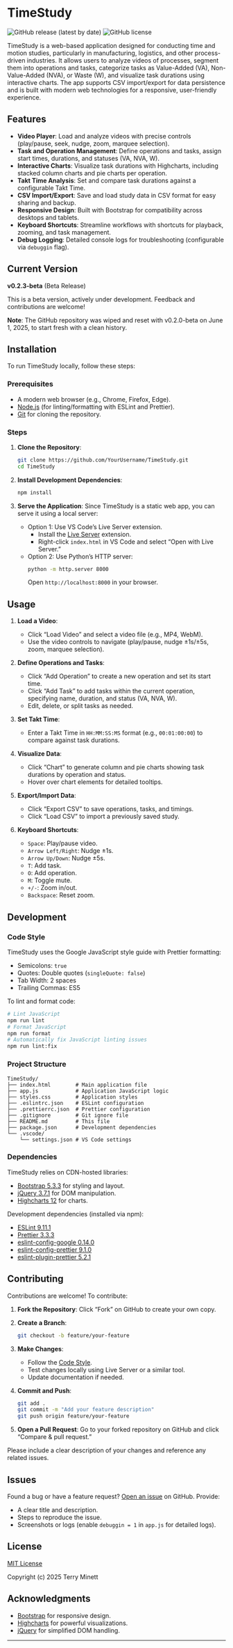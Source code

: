 # TimeStudy

![GitHub release (latest by date)](https://img.shields.io/github/v/release/57471C/TimeStudy?label=Version)
![GitHub license](https://img.shields.io/github/license/57471C/TimeStudy)

TimeStudy is a web-based application designed for conducting time and motion studies, particularly in manufacturing, logistics, and other process-driven industries. It allows users to analyze videos of processes, segment them into operations and tasks, categorize tasks as Value-Added (VA), Non-Value-Added (NVA), or Waste (W), and visualize task durations using interactive charts. The app supports CSV import/export for data persistence and is built with modern web technologies for a responsive, user-friendly experience.

## Features

- **Video Player**: Load and analyze videos with precise controls (play/pause, seek, nudge, zoom, marquee selection).
- **Task and Operation Management**: Define operations and tasks, assign start times, durations, and statuses (VA, NVA, W).
- **Interactive Charts**: Visualize task durations with Highcharts, including stacked column charts and pie charts per operation.
- **Takt Time Analysis**: Set and compare task durations against a configurable Takt Time.
- **CSV Import/Export**: Save and load study data in CSV format for easy sharing and backup.
- **Responsive Design**: Built with Bootstrap for compatibility across desktops and tablets.
- **Keyboard Shortcuts**: Streamline workflows with shortcuts for playback, zooming, and task management.
- **Debug Logging**: Detailed console logs for troubleshooting (configurable via `debuggin` flag).

## Current Version

**v0.2.3-beta** (Beta Release)

This is a beta version, actively under development. Feedback and contributions are welcome!

**Note**: The GitHub repository was wiped and reset with v0.2.0-beta on June 1, 2025, to start fresh with a clean history.

## Installation

To run TimeStudy locally, follow these steps:

### Prerequisites

- A modern web browser (e.g., Chrome, Firefox, Edge).
- [Node.js](https://nodejs.org/) (for linting/formatting with ESLint and Prettier).
- [Git](https://git-scm.com/) for cloning the repository.

### Steps

1. **Clone the Repository**:

   ```bash
   git clone https://github.com/YourUsername/TimeStudy.git
   cd TimeStudy
   ```

2. **Install Development Dependencies**:

   ```bash
   npm install
   ```

3. **Serve the Application**:
   Since TimeStudy is a static web app, you can serve it using a local server:

   - Option 1: Use VS Code’s Live Server extension.
     - Install the [Live Server](https://marketplace.visualstudio.com/items?itemName=ritwickdey.LiveServer) extension.
     - Right-click `index.html` in VS Code and select “Open with Live Server.”
   - Option 2: Use Python’s HTTP server:
     ```bash
     python -m http.server 8000
     ```
     Open `http://localhost:8000` in your browser.

## Usage

1. **Load a Video**:

   - Click “Load Video” and select a video file (e.g., MP4, WebM).
   - Use the video controls to navigate (play/pause, nudge ±1s/±5s, zoom, marquee selection).

2. **Define Operations and Tasks**:

   - Click “Add Operation” to create a new operation and set its start time.
   - Click “Add Task” to add tasks within the current operation, specifying name, duration, and status (VA, NVA, W).
   - Edit, delete, or split tasks as needed.

3. **Set Takt Time**:

   - Enter a Takt Time in `HH:MM:SS:MS` format (e.g., `00:01:00:00`) to compare against task durations.

4. **Visualize Data**:

   - Click “Chart” to generate column and pie charts showing task durations by operation and status.
   - Hover over chart elements for detailed tooltips.

5. **Export/Import Data**:

   - Click “Export CSV” to save operations, tasks, and timings.
   - Click “Load CSV” to import a previously saved study.

6. **Keyboard Shortcuts**:
   - `Space`: Play/pause video.
   - `Arrow Left/Right`: Nudge ±1s.
   - `Arrow Up/Down`: Nudge ±5s.
   - `T`: Add task.
   - `O`: Add operation.
   - `M`: Toggle mute.
   - `+/-`: Zoom in/out.
   - `Backspace`: Reset zoom.

## Development

### Code Style

TimeStudy uses the Google JavaScript style guide with Prettier formatting:

- Semicolons: `true`
- Quotes: Double quotes (`singleQuote: false`)
- Tab Width: 2 spaces
- Trailing Commas: ES5

To lint and format code:

```bash
# Lint JavaScript
npm run lint
# Format JavaScript
npm run format
# Automatically fix JavaScript linting issues
npm run lint:fix
```

### Project Structure

```
TimeStudy/
├── index.html        # Main application file
├── app.js            # Application JavaScript logic
├── styles.css        # Application styles
├── .eslintrc.json    # ESLint configuration
├── .prettierrc.json  # Prettier configuration
├── .gitignore        # Git ignore file
├── README.md         # This file
├── package.json      # Development dependencies
└── .vscode/
    └── settings.json # VS Code settings
```

### Dependencies

TimeStudy relies on CDN-hosted libraries:

- [Bootstrap 5.3.3](https://getbootstrap.com/) for styling and layout.
- [jQuery 3.7.1](https://jquery.com/) for DOM manipulation.
- [Highcharts 12](https://www.highcharts.com/) for charts.

Development dependencies (installed via npm):

- [ESLint 9.11.1](https://eslint.org/)
- [Prettier 3.3.3](https://prettier.io/)
- [eslint-config-google 0.14.0](https://github.com/google/eslint-config-google)
- [eslint-config-prettier 9.1.0](https://github.com/prettier/eslint-config-prettier)
- [eslint-plugin-prettier 5.2.1](https://github.com/prettier/eslint-plugin-prettier)

## Contributing

Contributions are welcome! To contribute:

1. **Fork the Repository**:
   Click “Fork” on GitHub to create your own copy.

2. **Create a Branch**:

   ```bash
   git checkout -b feature/your-feature
   ```

3. **Make Changes**:

   - Follow the [Code Style](#code-style).
   - Test changes locally using Live Server or a similar tool.
   - Update documentation if needed.

4. **Commit and Push**:

   ```bash
   git add .
   git commit -m "Add your feature description"
   git push origin feature/your-feature
   ```

5. **Open a Pull Request**:
   Go to your forked repository on GitHub and click “Compare & pull request.”

Please include a clear description of your changes and reference any related issues.

## Issues

Found a bug or have a feature request? [Open an issue](https://github.com/YourUsername/TimeStudy/issues/new) on GitHub. Provide:

- A clear title and description.
- Steps to reproduce the issue.
- Screenshots or logs (enable `debuggin = 1` in `app.js` for detailed logs).

## License

[MIT License](LICENSE)

Copyright (c) 2025 Terry Minett

## Acknowledgments

- [Bootstrap](https://getbootstrap.com/) for responsive design.
- [Highcharts](https://www.highcharts.com/) for powerful visualizations.
- [jQuery](https://jquery.com/) for simplified DOM handling.

---
